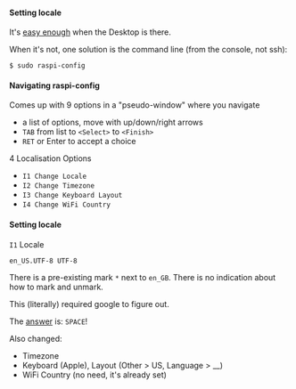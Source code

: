 #### Setting locale

It's [easy enough](../files/1.md) when the Desktop is there.

When it's not, one solution is the command line (from the console, not ssh):

```
$ sudo raspi-config
```

#### Navigating raspi-config

Comes up with 9 options in a "pseudo-window" where you navigate

- a list of options, move with up/down/right arrows
- ``TAB`` from list to ``<Select>`` to ``<Finish>``
- ``RET`` or Enter to accept a choice 

4 Localisation Options

- ``I1 Change Locale``
- ``I2 Change Timezone``
- ``I3 Change Keyboard Layout``
- ``I4 Change WiFi Country``

#### Setting locale

``I1`` Locale

``en_US.UTF-8 UTF-8``

There is a pre-existing mark ``*`` next to ``en_GB``.  There is no indication about how to mark and unmark.

This (literally) required google to figure out.  

The [answer](http://robertawood.com/raspberry-pi/raspberry-pi-initial-setup-headless-no-monitor-or-keyboard-needed/raspi-config/) is:  ``SPACE``!

Also changed:

- Timezone
- Keyboard (Apple), Layout (Other > US, Language > __)
- WiFi Country (no need, it's already set)

